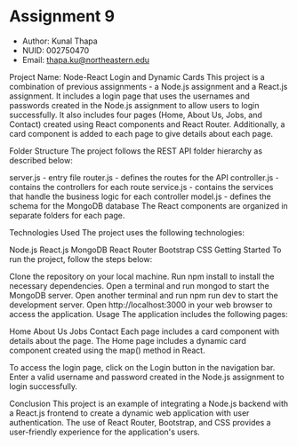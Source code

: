 
# Assignment 9

- Author: Kunal Thapa
- NUID: 002750470
- Email: thapa.ku@northeastern.edu


Project Name: Node-React Login and Dynamic Cards
This project is a combination of previous assignments - a Node.js assignment and a React.js assignment. It includes a login page that uses the usernames and passwords created in the Node.js assignment to allow users to login successfully. It also includes four pages (Home, About Us, Jobs, and Contact) created using React components and React Router. Additionally, a card component is added to each page to give details about each page.

Folder Structure
The project follows the REST API folder hierarchy as described below:

server.js - entry file
router.js - defines the routes for the API
controller.js - contains the controllers for each route
service.js - contains the services that handle the business logic for each controller
model.js - defines the schema for the MongoDB database
The React components are organized in separate folders for each page.

Technologies Used
The project uses the following technologies:

Node.js
React.js
MongoDB
React Router
Bootstrap
CSS
Getting Started
To run the project, follow the steps below:

Clone the repository on your local machine.
Run npm install to install the necessary dependencies.
Open a terminal and run mongod to start the MongoDB server.
Open another terminal and run npm run dev to start the development server.
Open http://localhost:3000 in your web browser to access the application.
Usage
The application includes the following pages:

Home
About Us
Jobs
Contact
Each page includes a card component with details about the page. The Home page includes a dynamic card component created using the map() method in React.

To access the login page, click on the Login button in the navigation bar. Enter a valid username and password created in the Node.js assignment to login successfully.

Conclusion
This project is an example of integrating a Node.js backend with a React.js frontend to create a dynamic web application with user authentication. The use of React Router, Bootstrap, and CSS provides a user-friendly experience for the application's users.